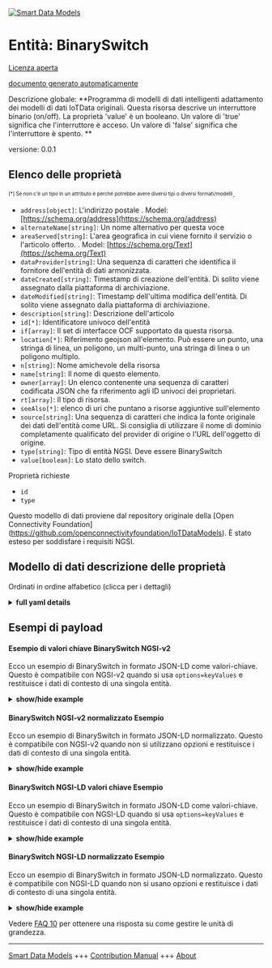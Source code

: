 <!-- 10-Header -->  
[![Smart Data Models](https://smartdatamodels.org/wp-content/uploads/2022/01/SmartDataModels_logo.png "Logo")](https://smartdatamodels.org)  
Entità: BinarySwitch  
====================<!-- /10-Header -->  
<!-- 15-License -->  
[Licenza aperta](https://github.com/smart-data-models//dataModel.OCF/blob/master/BinarySwitch/LICENSE.md)  
[documento generato automaticamente](https://docs.google.com/presentation/d/e/2PACX-1vTs-Ng5dIAwkg91oTTUdt8ua7woBXhPnwavZ0FxgR8BsAI_Ek3C5q97Nd94HS8KhP-r_quD4H0fgyt3/pub?start=false&loop=false&delayms=3000#slide=id.gb715ace035_0_60)  
<!-- /15-License -->  
<!-- 20-Description -->  
Descrizione globale: **Programma di modelli di dati intelligenti adattamento dei modelli di dati IoTData originali. Questa risorsa descrive un interruttore binario (on/off). La proprietà 'value' è un booleano. Un valore di 'true' significa che l'interruttore è acceso. Un valore di 'false' significa che l'interruttore è spento. **  
versione: 0.0.1  
<!-- /20-Description -->  
<!-- 30-PropertiesList -->  

## Elenco delle proprietà  

<sup><sub>[*] Se non c'è un tipo in un attributo è perché potrebbe avere diversi tipi o diversi formati/modelli</sub></sup>.  
- `address[object]`: L'indirizzo postale  . Model: [https://schema.org/address](https://schema.org/address)- `alternateName[string]`: Un nome alternativo per questa voce  - `areaServed[string]`: L'area geografica in cui viene fornito il servizio o l'articolo offerto.  . Model: [https://schema.org/Text](https://schema.org/Text)- `dataProvider[string]`: Una sequenza di caratteri che identifica il fornitore dell'entità di dati armonizzata.  - `dateCreated[string]`: Timestamp di creazione dell'entità. Di solito viene assegnato dalla piattaforma di archiviazione.  - `dateModified[string]`: Timestamp dell'ultima modifica dell'entità. Di solito viene assegnato dalla piattaforma di archiviazione.  - `description[string]`: Descrizione dell'articolo  - `id[*]`: Identificatore univoco dell'entità  - `if[array]`: Il set di interfacce OCF supportato da questa risorsa.  - `location[*]`: Riferimento geojson all'elemento. Può essere un punto, una stringa di linea, un poligono, un multi-punto, una stringa di linea o un poligono multiplo.  - `n[string]`: Nome amichevole della risorsa  - `name[string]`: Il nome di questo elemento.  - `owner[array]`: Un elenco contenente una sequenza di caratteri codificata JSON che fa riferimento agli ID univoci dei proprietari.  - `rt[array]`: Il tipo di risorsa.  - `seeAlso[*]`: elenco di uri che puntano a risorse aggiuntive sull'elemento  - `source[string]`: Una sequenza di caratteri che indica la fonte originale dei dati dell'entità come URL. Si consiglia di utilizzare il nome di dominio completamente qualificato del provider di origine o l'URL dell'oggetto di origine.  - `type[string]`: Tipo di entità NGSI. Deve essere BinarySwitch  - `value[boolean]`: Lo stato dello switch.  <!-- /30-PropertiesList -->  
<!-- 35-RequiredProperties -->  
Proprietà richieste  
- `id`  - `type`  <!-- /35-RequiredProperties -->  
<!-- 40-RequiredProperties -->  
Questo modello di dati proviene dal repository originale della [Open Connectivity Foundation] (https://github.com/openconnectivityfoundation/IoTDataModels). È stato esteso per soddisfare i requisiti NGSI.  
<!-- /40-RequiredProperties -->  
<!-- 50-DataModelHeader -->  
## Modello di dati descrizione delle proprietà  
Ordinati in ordine alfabetico (clicca per i dettagli)  
<!-- /50-DataModelHeader -->  
<!-- 60-ModelYaml -->  
<details><summary><strong>full yaml details</strong></summary>    
```yaml  
BinarySwitch:    
  description: 'Smart Data Models Program adaptation of the original IoTData data Models. This Resource describes a binary switch (on/off). The Property ''value'' is a boolean. A value of ''true'' means that the switch is on. A value of ''false'' means that the switch is off. '    
  properties:    
    address:    
      description: 'The mailing address'    
      properties:    
        addressCountry:    
          description: 'Property. The country. For example, Spain. Model:''https://schema.org/addressCountry'''    
          type: string    
        addressLocality:    
          description: 'Property. The locality in which the street address is, and which is in the region. Model:''https://schema.org/addressLocality'''    
          type: string    
        addressRegion:    
          description: 'Property. The region in which the locality is, and which is in the country. Model:''https://schema.org/addressRegion'''    
          type: string    
        postOfficeBoxNumber:    
          description: 'Property. The post office box number for PO box addresses. For example, 03578. Model:''https://schema.org/postOfficeBoxNumber'''    
          type: string    
        postalCode:    
          description: 'Property. The postal code. For example, 24004. Model:''https://schema.org/https://schema.org/postalCode'''    
          type: string    
        streetAddress:    
          description: 'Property. The street address. Model:''https://schema.org/streetAddress'''    
          type: string    
      type: object    
      x-ngsi:    
        model: https://schema.org/address    
        type: Property    
    alternateName:    
      description: 'An alternative name for this item'    
      type: string    
      x-ngsi:    
        type: Property    
    areaServed:    
      description: 'The geographic area where a service or offered item is provided'    
      type: string    
      x-ngsi:    
        model: https://schema.org/Text    
        type: Property    
    dataProvider:    
      description: 'A sequence of characters identifying the provider of the harmonised data entity.'    
      type: string    
      x-ngsi:    
        type: Property    
    dateCreated:    
      description: 'Entity creation timestamp. This will usually be allocated by the storage platform.'    
      format: date-time    
      type: string    
      x-ngsi:    
        type: Property    
    dateModified:    
      description: 'Timestamp of the last modification of the entity. This will usually be allocated by the storage platform.'    
      format: date-time    
      type: string    
      x-ngsi:    
        type: Property    
    description:    
      description: 'A description of this item'    
      type: string    
      x-ngsi:    
        type: Property    
    id:    
      anyOf: &binaryswitch_-_properties_-_owner_-_items_-_anyof    
        - description: 'Property. Identifier format of any NGSI entity'    
          maxLength: 256    
          minLength: 1    
          pattern: ^[\w\-\.\{\}\$\+\*\[\]`|~^@!,:\\]+$    
          type: string    
        - description: 'Property. Identifier format of any NGSI entity'    
          format: uri    
          type: string    
      description: 'Unique identifier of the entity'    
      x-ngsi:    
        type: Property    
    if:    
      description: 'The OCF Interface set supported by this Resource.'    
      items:    
        enum:    
          - oic.if.a    
          - oic.if.baseline    
        type: string    
      minItems: 2    
      readOnly: true    
      type: array    
      uniqueItems: true    
      x-ngsi:    
        type: Property    
    location:    
      description: 'Geojson reference to the item. It can be Point, LineString, Polygon, MultiPoint, MultiLineString or MultiPolygon'    
      oneOf:    
        - description: 'Geoproperty. Geojson reference to the item. Point'    
          properties:    
            bbox:    
              items:    
                type: number    
              minItems: 4    
              type: array    
            coordinates:    
              items:    
                type: number    
              minItems: 2    
              type: array    
            type:    
              enum:    
                - Point    
              type: string    
          required:    
            - type    
            - coordinates    
          title: 'GeoJSON Point'    
          type: object    
        - description: 'Geoproperty. Geojson reference to the item. LineString'    
          properties:    
            bbox:    
              items:    
                type: number    
              minItems: 4    
              type: array    
            coordinates:    
              items:    
                items:    
                  type: number    
                minItems: 2    
                type: array    
              minItems: 2    
              type: array    
            type:    
              enum:    
                - LineString    
              type: string    
          required:    
            - type    
            - coordinates    
          title: 'GeoJSON LineString'    
          type: object    
        - description: 'Geoproperty. Geojson reference to the item. Polygon'    
          properties:    
            bbox:    
              items:    
                type: number    
              minItems: 4    
              type: array    
            coordinates:    
              items:    
                items:    
                  items:    
                    type: number    
                  minItems: 2    
                  type: array    
                minItems: 4    
                type: array    
              type: array    
            type:    
              enum:    
                - Polygon    
              type: string    
          required:    
            - type    
            - coordinates    
          title: 'GeoJSON Polygon'    
          type: object    
        - description: 'Geoproperty. Geojson reference to the item. MultiPoint'    
          properties:    
            bbox:    
              items:    
                type: number    
              minItems: 4    
              type: array    
            coordinates:    
              items:    
                items:    
                  type: number    
                minItems: 2    
                type: array    
              type: array    
            type:    
              enum:    
                - MultiPoint    
              type: string    
          required:    
            - type    
            - coordinates    
          title: 'GeoJSON MultiPoint'    
          type: object    
        - description: 'Geoproperty. Geojson reference to the item. MultiLineString'    
          properties:    
            bbox:    
              items:    
                type: number    
              minItems: 4    
              type: array    
            coordinates:    
              items:    
                items:    
                  items:    
                    type: number    
                  minItems: 2    
                  type: array    
                minItems: 2    
                type: array    
              type: array    
            type:    
              enum:    
                - MultiLineString    
              type: string    
          required:    
            - type    
            - coordinates    
          title: 'GeoJSON MultiLineString'    
          type: object    
        - description: 'Geoproperty. Geojson reference to the item. MultiLineString'    
          properties:    
            bbox:    
              items:    
                type: number    
              minItems: 4    
              type: array    
            coordinates:    
              items:    
                items:    
                  items:    
                    items:    
                      type: number    
                    minItems: 2    
                    type: array    
                  minItems: 4    
                  type: array    
                type: array    
              type: array    
            type:    
              enum:    
                - MultiPolygon    
              type: string    
          required:    
            - type    
            - coordinates    
          title: 'GeoJSON MultiPolygon'    
          type: object    
      x-ngsi:    
        type: Geoproperty    
    n:    
      description: 'Friendly name of the Resource'    
      maxLength: 64    
      readOnly: true    
      type: string    
      x-ngsi:    
        type: Property    
    name:    
      description: 'The name of this item.'    
      type: string    
      x-ngsi:    
        type: Property    
    owner:    
      description: 'A List containing a JSON encoded sequence of characters referencing the unique Ids of the owner(s)'    
      items:    
        anyOf: *binaryswitch_-_properties_-_owner_-_items_-_anyof    
        description: 'Property. Unique identifier of the entity'    
      type: array    
      x-ngsi:    
        type: Property    
    rt:    
      description: 'The Resource Type.'    
      items:    
        enum:    
          - oic.r.switch.binary    
        maxLength: 64    
        type: string    
      minItems: 1    
      readOnly: true    
      type: array    
      uniqueItems: true    
      x-ngsi:    
        type: Property    
    seeAlso:    
      description: 'list of uri pointing to additional resources about the item'    
      oneOf:    
        - items:    
            format: uri    
            type: string    
          minItems: 1    
          type: array    
        - format: uri    
          type: string    
      x-ngsi:    
        type: Property    
    source:    
      description: 'A sequence of characters giving the original source of the entity data as a URL. Recommended to be the fully qualified domain name of the source provider, or the URL to the source object.'    
      type: string    
      x-ngsi:    
        type: Property    
    type:    
      description: 'NGSI entity type. It has to be BinarySwitch'    
      enum:    
        - BinarySwitch    
      type: string    
      x-ngsi:    
        type: Property    
    value:    
      description: 'The status of the switch.'    
      type: boolean    
      x-ngsi:    
        type: Property    
  required:    
    - id    
    - type    
  type: object    
  x-derived-from: https://github.com/OpenInterConnect/IoTDataModels/blob/master/BinarySwitchResURI.swagger.json    
  x-disclaimer: 'Redistribution and use in source and binary forms, with or without modification, are permitted  provided that the license conditions are met. Copyleft (c) 2021 Contributors to Smart Data Models Program'    
  x-license-url: https://github.com/smart-data-models/dataModel.OCF/blob/master/BinarySwitch/LICENSE.md    
  x-model-schema: https://smart-data-models.github.io/dataModel.IoTDataModels/BinarySwitch/schema.json    
  x-model-tags: OCF    
  x-version: 0.0.1    
```  
</details>    
<!-- /60-ModelYaml -->  
<!-- 70-MiddleNotes -->  
<!-- /70-MiddleNotes -->  
<!-- 80-Examples -->  
## Esempi di payload  
#### Esempio di valori chiave BinarySwitch NGSI-v2  
Ecco un esempio di BinarySwitch in formato JSON-LD come valori-chiave. Questo è compatibile con NGSI-v2 quando si usa `options=keyValues` e restituisce i dati di contesto di una singola entità.  
<details><summary><strong>show/hide example</strong></summary>    
```json  
{  
  "id": "urn:ngsi-ld:BinarySwitch:id:FUWM:76347888",  
  "dateCreated": "2012-08-12T19:01:35Z",  
  "dateModified": "1997-08-16T11:48:31Z",  
  "source": "Listen now remember compare. Without indeed become thing.",  
  "name": "Recent personal sister toward cup attorney. Movement offer gas along. Sure will ahead hour poor pay price.",  
  "alternateName": "View Mr song do thought ten. Resource now often recent walk apply.",  
  "description": "Contain pass early member. Reach price quality miss charge. Share notice lay water travel.",  
  "dataProvider": "Look else collection analysis lay fish. Foreign art perhaps his only. Group treatment available own market billion.",  
  "owner": [  
    "urn:ngsi-ld:BinarySwitch:items:WDLW:60793756",  
    "urn:ngsi-ld:BinarySwitch:items:RKFU:64379233"  
  ],  
  "seeAlso": [  
    "urn:ngsi-ld:BinarySwitch:items:NKTQ:43294724",  
    "urn:ngsi-ld:BinarySwitch:items:LTOV:90056783"  
  ],  
  "location": {  
    "type": "Point",  
    "coordinates": [  
      73.757996,  
      40.59649  
    ]  
  },  
  "address": {  
    "streetAddress": "Better risk among art hear education. Study new call research.",  
    "addressLocality": "Camera each begin choose too base show. Name of court model evidence professor know.",  
    "addressRegion": "Wide wonder theory foot report mind. Reduce country same truth there his.",  
    "addressCountry": "Positive sound scene authority might. Top style whatever support at whatever a they. Fall before week then.",  
    "postalCode": "Method spring fish. Reveal southern family song ok subject sing.",  
    "postOfficeBoxNumber": "My or tonight chance vote effort street power. Sell activity cell color. Apply yard record friend half million organization."  
  },  
  "areaServed": "To gun drug concern. Stand memory sense without."  
}  
```  
</details>  
#### BinarySwitch NGSI-v2 normalizzato Esempio  
Ecco un esempio di BinarySwitch in formato JSON-LD normalizzato. Questo è compatibile con NGSI-v2 quando non si utilizzano opzioni e restituisce i dati di contesto di una singola entità.  
<details><summary><strong>show/hide example</strong></summary>    
```json  
{  
  "id": {  
    "type": "string",  
    "value": "urn:ngsi-ld:BinarySwitch:id:FUWM:76347888"  
  },  
  "dateCreated": {  
    "format": "date-time",  
    "type": "string",  
    "value": "2012-08-12T19:01:35Z"  
  },  
  "dateModified": {  
    "format": "date-time",  
    "type": "string",  
    "value": "1997-08-16T11:48:31Z"  
  },  
  "source": {  
    "type": "string",  
    "value": "Listen now remember compare. Without indeed become thing."  
  },  
  "name": {  
    "type": "string",  
    "value": "Recent personal sister toward cup attorney. Movement offer gas along. Sure will ahead hour poor pay price."  
  },  
  "alternateName": {  
    "type": "string",  
    "value": "View Mr song do thought ten. Resource now often recent walk apply."  
  },  
  "description": {  
    "type": "string",  
    "value": "Contain pass early member. Reach price quality miss charge. Share notice lay water travel."  
  },  
  "dataProvider": {  
    "type": "string",  
    "value": "Look else collection analysis lay fish. Foreign art perhaps his only. Group treatment available own market billion."  
  },  
  "owner": {  
    "type": "array",  
    "value": [  
      "urn:ngsi-ld:BinarySwitch:items:WDLW:60793756",  
      "urn:ngsi-ld:BinarySwitch:items:RKFU:64379233"  
    ]  
  },  
  "seeAlso": {  
    "type": "array",  
    "value": [  
      "urn:ngsi-ld:BinarySwitch:items:NKTQ:43294724",  
      "urn:ngsi-ld:BinarySwitch:items:LTOV:90056783"  
    ]  
  },  
  "location": {  
    "type": "object",  
    "value": {  
      "type": "Point",  
      "coordinates": [  
        73.757996,  
        40.59649  
      ]  
    }  
  },  
  "address": {  
    "type": "object",  
    "value": {  
      "streetAddress": "Better risk among art hear education. Study new call research.",  
      "addressLocality": "Camera each begin choose too base show. Name of court model evidence professor know.",  
      "addressRegion": "Wide wonder theory foot report mind. Reduce country same truth there his.",  
      "addressCountry": "Positive sound scene authority might. Top style whatever support at whatever a they. Fall before week then.",  
      "postalCode": "Method spring fish. Reveal southern family song ok subject sing.",  
      "postOfficeBoxNumber": "My or tonight chance vote effort street power. Sell activity cell color. Apply yard record friend half million organization."  
    }  
  },  
  "areaServed": {  
    "type": "string",  
    "value": "To gun drug concern. Stand memory sense without."  
  }  
}  
```  
</details>  
#### BinarySwitch NGSI-LD valori chiave Esempio  
Ecco un esempio di BinarySwitch in formato JSON-LD come valori-chiave. Questo è compatibile con NGSI-LD quando si usa `options=keyValues` e restituisce i dati di contesto di una singola entità.  
<details><summary><strong>show/hide example</strong></summary>    
```json  
{  
    "id": "urn:ngsi-ld:BinarySwitch:id:FUWM:76347888",  
    "dateCreated": "2012-08-12T19:01:35Z",  
    "dateModified": "1997-08-16T11:48:31Z",  
    "source": "Listen now remember compare. Without indeed become thing.",  
    "name": "Recent personal sister toward cup attorney. Movement offer gas along. Sure will ahead hour poor pay price.",  
    "alternateName": "View Mr song do thought ten. Resource now often recent walk apply.",  
    "description": "Contain pass early member. Reach price quality miss charge. Share notice lay water travel.",  
    "dataProvider": "Look else collection analysis lay fish. Foreign art perhaps his only. Group treatment available own market billion.",  
    "owner": [  
        "urn:ngsi-ld:BinarySwitch:items:WDLW:60793756",  
        "urn:ngsi-ld:BinarySwitch:items:RKFU:64379233"  
    ],  
    "seeAlso": [  
        "urn:ngsi-ld:BinarySwitch:items:NKTQ:43294724",  
        "urn:ngsi-ld:BinarySwitch:items:LTOV:90056783"  
    ],  
    "location": {  
        "type": "Point",  
        "coordinates": [  
            73.757996,  
            40.59649  
        ]  
    },  
    "address": {  
        "streetAddress": "Better risk among art hear education. Study new call research.",  
        "addressLocality": "Camera each begin choose too base show. Name of court model evidence professor know.",  
        "addressRegion": "Wide wonder theory foot report mind. Reduce country same truth there his.",  
        "addressCountry": "Positive sound scene authority might. Top style whatever support at whatever a they. Fall before week then.",  
        "postalCode": "Method spring fish. Reveal southern family song ok subject sing.",  
        "postOfficeBoxNumber": "My or tonight chance vote effort street power. Sell activity cell color. Apply yard record friend half million organization."  
    },  
    "areaServed": "To gun drug concern. Stand memory sense without.",  
    "@context": [  
        "https://smartdatamodels.org/context.jsonld",  
        "https://raw.githubusercontent.com/smart-data-models/dataModel.OCF/master/context.jsonld"  
    ]  
}  
```  
</details>  
#### BinarySwitch NGSI-LD normalizzato Esempio  
Ecco un esempio di BinarySwitch in formato JSON-LD normalizzato. Questo è compatibile con NGSI-LD quando non si usano opzioni e restituisce i dati di contesto di una singola entità.  
<details><summary><strong>show/hide example</strong></summary>    
```json  
{  
    "id": "urn:ngsi-ld:BinarySwitch:id:MBYI:62994024",  
    "dateCreated": {  
        "type": "Property",  
        "value": {  
            "@type": "DateTime",  
            "@value": "2011-12-19T10:56:00Z"  
        }  
    },  
    "dateModified": {  
        "type": "Property",  
        "value": {  
            "@type": "DateTime",  
            "@value": "2011-04-28T16:30:27Z"  
        }  
    },  
    "source": {  
        "type": "Property",  
        "value": "Point story other far. Field central like might."  
    },  
    "name": {  
        "type": "Property",  
        "value": "Group establish manager cell exist save challenge. Market Mrs agree college. Car officer like today moment account."  
    },  
    "alternateName": {  
        "type": "Property",  
        "value": "Animal less life. Time especially action represent least hot. The pay perhaps loss plant campaign order."  
    },  
    "description": {  
        "type": "Property",  
        "value": "Themselves left because last how see travel."  
    },  
    "dataProvider": {  
        "type": "Property",  
        "value": "Financial agency father ready. Audience all system behind. Toward beat anything. Sport probably wrong tonight behind."  
    },  
    "owner": {  
        "type": "Property",  
        "value": [  
            "urn:ngsi-ld:BinarySwitch:items:BSXN:34386254",  
            "urn:ngsi-ld:BinarySwitch:items:WKOT:94703715"  
        ]  
    },  
    "seeAlso": {  
        "type": "Property",  
        "value": [  
            "urn:ngsi-ld:BinarySwitch:items:ZPKH:25901423"  
        ]  
    },  
    "location": {  
        "type": "Property",  
        "value": {  
            "type": "Point",  
            "coordinates": [  
                58.1844035,  
                -93.247878  
            ]  
        }  
    },  
    "address": {  
        "type": "Property",  
        "value": {  
            "streetAddress": "Answer goal rather meet leave let. Seek forward clear. Want such color institution month.",  
            "addressLocality": "Including certainly remain recognize field early.",  
            "addressRegion": "Actually building measure learn garden specific level. Address continue trip home technology window strong. Heavy arrive science just maintain recent.",  
            "addressCountry": "Call though drug look American skill president. Hair create add ground. Last civil interview among woman stop sign.",  
            "postalCode": "Speech create word light citizen phone. Responsibility oil college maybe number. Speech skin defense shoulder program.",  
            "postOfficeBoxNumber": "Network study friend exist about consider. Own thank game finally central data community born. Police field product impact season unit we."  
        }  
    },  
    "areaServed": {  
        "type": "Property",  
        "value": "Certain these special very probably. Account choose authority piece vote."  
    },  
    "@context": [  
        "https://smartdatamodels.org/context.jsonld",  
        "https://raw.githubusercontent.com/smart-data-models/dataModel.OCF/master/context.jsonld"  
    ]  
}  
```  
</details><!-- /80-Examples -->  
<!-- 90-FooterNotes -->  
<!-- /90-FooterNotes -->  
<!-- 95-Units -->  
Vedere [FAQ 10](https://smartdatamodels.org/index.php/faqs/) per ottenere una risposta su come gestire le unità di grandezza.  
<!-- /95-Units -->  
<!-- 97-LastFooter -->  
---  
[Smart Data Models](https://smartdatamodels.org) +++ [Contribution Manual](https://bit.ly/contribution_manual) +++ [About](https://bit.ly/Introduction_SDM)<!-- /97-LastFooter -->  
